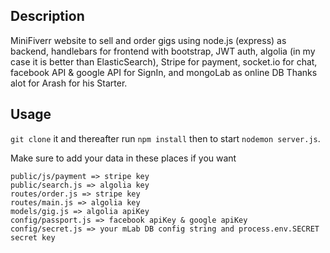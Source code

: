 ## Description 
MiniFiverr website to sell and order gigs using node.js (express) as backend, handlebars for frontend with bootstrap, JWT auth, algolia (in my case it is better than ElasticSearch), Stripe for payment, socket.io for chat, facebook API & google API for SignIn, and mongoLab as online DB
Thanks alot for Arash for his Starter.


## Usage
```git clone``` it and thereafter run ```npm install``` then to start ```nodemon server.js```.

Make sure to add your data in these places if you want

```
public/js/payment => stripe key
public/search.js => algolia key
routes/order.js => stripe key
routes/main.js => algolia key
models/gig.js => algolia apiKey
config/passport.js => facebook apiKey & google apiKey
config/secret.js => your mLab DB config string and process.env.SECRET secret key
```
